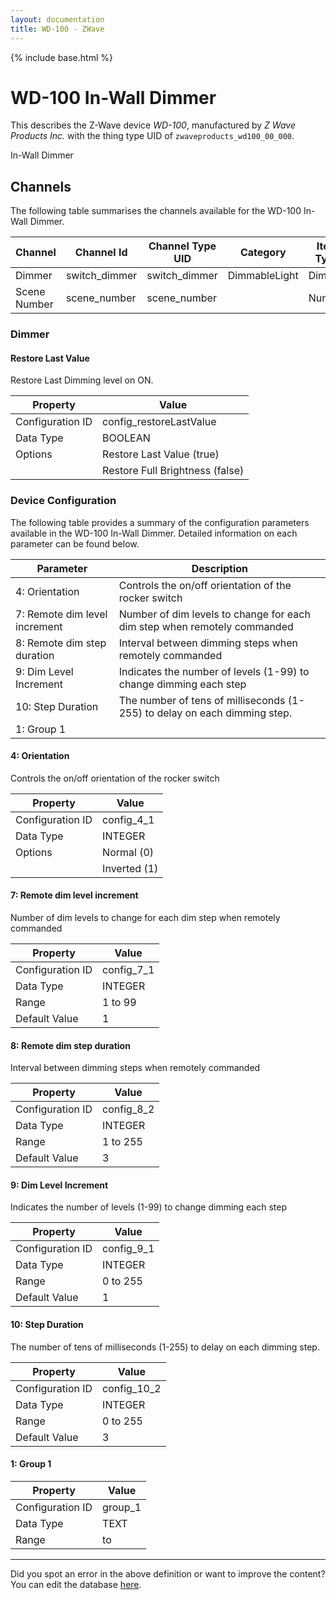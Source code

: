 ```yaml
---
layout: documentation
title: WD-100 - ZWave
---
```


{% include base.html %}

# WD-100 In-Wall Dimmer

This describes the Z-Wave device *WD-100*, manufactured by *Z Wave Products Inc.* with the thing type UID of ```zwaveproducts_wd100_00_000```. 

In-Wall Dimmer


## Channels
The following table summarises the channels available for the WD-100 In-Wall Dimmer.

| Channel | Channel Id | Channel Type UID | Category | Item Type |
|---------|------------|------------------|----------|-----------|
| Dimmer | switch_dimmer | switch_dimmer | DimmableLight | Dimmer |
| Scene Number | scene_number | scene_number |  | Number |


### Dimmer

#### Restore Last Value

Restore Last Dimming level on ON.


| Property         | Value    |
|------------------|----------|
| Configuration ID | config_restoreLastValue |
| Data Type        | BOOLEAN || Default Value | true |
| Options | Restore Last Value (true) |
|  | Restore Full Brightness (false) |


### Device Configuration
The following table provides a summary of the configuration parameters available in the WD-100 In-Wall Dimmer.
Detailed information on each parameter can be found below.

| Parameter   | Description |
|-------------|-------------|
| 4: Orientation | Controls the on/off orientation of the rocker switch |
| 7: Remote dim level increment | Number of dim levels to change for each dim step when remotely commanded |
| 8: Remote dim step duration | Interval between dimming steps when remotely commanded |
| 9: Dim Level Increment | Indicates the number of levels (1-99) to change dimming each step |
| 10: Step Duration | The number of tens of milliseconds (1-255) to delay on each dimming step. |
| 1: Group 1 |  |


#### 4: Orientation

Controls the on/off orientation of the rocker switch


| Property         | Value    |
|------------------|----------|
| Configuration ID | config_4_1 |
| Data Type        | INTEGER || Default Value | 0 |
| Options | Normal (0) |
|  | Inverted (1) |


#### 7: Remote dim level increment

Number of dim levels to change for each dim step when remotely commanded


| Property         | Value    |
|------------------|----------|
| Configuration ID | config_7_1 |
| Data Type        | INTEGER |
| Range | 1 to 99 |
| Default Value | 1 |


#### 8: Remote dim step duration

Interval between dimming steps when remotely commanded


| Property         | Value    |
|------------------|----------|
| Configuration ID | config_8_2 |
| Data Type        | INTEGER |
| Range | 1 to 255 |
| Default Value | 3 |


#### 9: Dim Level Increment

Indicates the number of levels (1-99) to change dimming each step


| Property         | Value    |
|------------------|----------|
| Configuration ID | config_9_1 |
| Data Type        | INTEGER |
| Range | 0 to 255 |
| Default Value | 1 |


#### 10: Step Duration

The number of tens of milliseconds (1-255) to delay on each dimming step.


| Property         | Value    |
|------------------|----------|
| Configuration ID | config_10_2 |
| Data Type        | INTEGER |
| Range | 0 to 255 |
| Default Value | 3 |


#### 1: Group 1


| Property         | Value    |
|------------------|----------|
| Configuration ID | group_1 |
| Data Type        | TEXT |
| Range |  to  |


---

Did you spot an error in the above definition or want to improve the content?
You can edit the database [here](http://www.cd-jackson.com/index.php/zwave/zwave-device-database/zwave-device-list/devicesummary/590).
